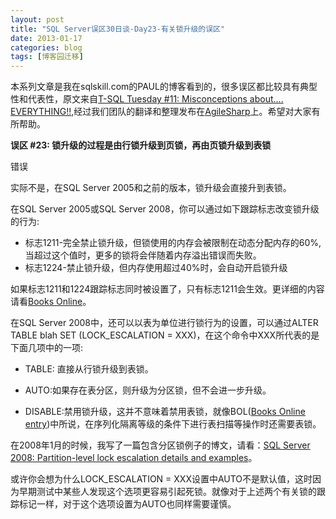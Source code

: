 ```yaml
---
layout: post
title: "SQL Server误区30日谈-Day23-有关锁升级的误区"
date: 2013-01-17
categories: blog
tags: [博客园迁移]
---
```


本系列文章是我在sqlskill.com的PAUL的博客看到的，很多误区都比较具有典型性和代表性，原文来自[T-SQL Tuesday \#11: Misconceptions about.... EVERYTHING\!\!](http://www.sqlskills.com/blogs/paul/post/T-SQL-Tuesday-11-Misconceptions-about-EVERYTHING!!.aspx),经过我们团队的翻译和整理发布在[AgileSharp](http://www.AgileSharp.com)上。希望对大家有所帮助。

**误区 \#23: 锁升级的过程是由行锁升级到页锁，再由页锁升级到表锁**

错误

实际不是，在SQL Server 2005和之前的版本，锁升级会直接升到表锁。

在SQL Server 2005或SQL Server 2008，你可以通过如下跟踪标志改变锁升级的行为:

  * 标志1211-完全禁止锁升级，但锁使用的内存会被限制在动态分配内存的60%,当超过这个值时，更多的锁将会伴随着内存溢出错误而失败。 
  * 标志1224-禁止锁升级，但内存使用超过40%时，会自动开启锁升级 



如果标志1211和1224跟踪标志同时被设置了，只有标志1211会生效。更详细的内容请看[Books Online](http://msdn.microsoft.com/en-us/library/ms188396.aspx)。

在SQL Server 2008中，还可以以表为单位进行锁行为的设置，可以通过ALTER TABLE blah SET \(LOCK\_ESCALATION = XXX\)，在这个命令中XXX所代表的是下面几项中的一项:

  * TABLE: 直接从行锁升级到表锁。

  * AUTO:如果存在表分区，则升级为分区锁，但不会进一步升级。

  * DISABLE:禁用锁升级，这并不意味着禁用表锁，就像BOL\([Books Online entry](http://msdn.microsoft.com/en-us/library/ms190273.aspx)\)中所说，在序列化隔离等级的条件下进行表扫描等操作时还需要表锁。




在2008年1月的时候，我写了一篇包含分区锁例子的博文，请看：[SQL Server 2008: Partition-level lock escalation details and examples](http://www.sqlskills.com/BLOGS/PAUL/post/SQL-Server-2008-Partition-level-lock-escalation-details-and-examples.aspx)。

或许你会想为什么LOCK\_ESCALATION = XXX设置中AUTO不是默认值，这时因为早期测试中某些人发现这个选项更容易引起死锁。就像对于上述两个有关锁的跟踪标记一样，对于这个选项设置为AUTO也同样需要谨慎。

